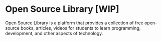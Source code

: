 # Open Source Library [WIP]

Open Source Library is a platform that provides a collection of free open-source books, articles, videos for students to learn programming, development, and other aspects of technology.

